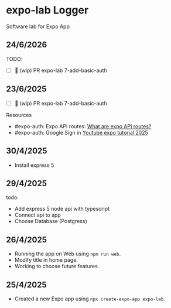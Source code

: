 # expo-lab Logger
Software lab for Expo App

## 24/6/2026

TODO:

- [ ] 🚧 (wip) PR expo-lab 7-add-basic-auth

## 23/6/2025
- [ ] 🚧 (wip) PR expo-lab 7-add-basic-auth

Resources
- #expo-auth: Expo API routes: [What are expo API routes?](https://docs.expo.dev/router/reference/api-routes/)
- #expo-auth: Google Sign in [Youtube expo tutorial 2025](https://www.youtube.com/watch?v=V2YdhR1hVNw)

## 30/4/2025
- Install express 5 

## 29/4/2025
todo:
- Add express 5 node api with typescript
- Connect api to app
- Choose Database (Postgress)
  

## 26/4/2025
- Running the app on Web using `npm run web`.
- Modify title in home page. 
- Working to choose future features. 
  
## 25/4/2025
- Created a new Expo app using `npx create-expo-app expo-lab`.
